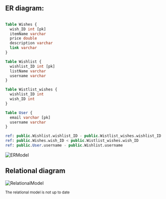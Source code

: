 <h2>ER diagram:</h2>

```SQL

Table Wishes {
  wish_ID int [pk]
  itemName varchar
  price double
  description varchar
  link varchar
}

Table Wishlist {
  wishlist_ID int [pk]
  listName varchar
  username varchar
}

Table Wistlist_wishes {
  wishlist_ID int
  wish_ID int
}

Table User {
  email varchar [pk]
  username varchar
}

ref: public.Wishlist.wishlist_ID - public.Wistlist_wishes.wishlist_ID
ref: public.Wishes.wish_ID < public.Wistlist_wishes.wish_ID
ref: public.User.username - public.Wishlist.username

```
![ERModel](https://scontent.xx.fbcdn.net/v/t1.15752-9/337743579_772980004344415_6332172548985483626_n.png?stp=dst-png_p403x403&_nc_cat=103&ccb=1-7&_nc_sid=aee45a&_nc_ohc=43sXUQ4YcREAX_cRGrc&_nc_ad=z-m&_nc_cid=0&_nc_ht=scontent.xx&oh=03_AdRtfOktPnjatharTUTzr_kRVKXsJPA6vh6Al4tFr1g-PQ&oe=644C94A9)




<h2>Relational diagram</h2>

![RelationalModel](https://scontent-cph2-1.xx.fbcdn.net/v/t1.15752-9/338839046_168258556110125_2824207743627128412_n.png?_nc_cat=106&ccb=1-7&_nc_sid=ae9488&_nc_ohc=T3Mp9P9g578AX9XrQd6&_nc_ht=scontent-cph2-1.xx&oh=03_AdRSTIG5M5GWMqyLwvxA2hbN9C5NbFNe7sZjHn9JnM8wWw&oe=644A9DC4)

<sub>The relational model is not up to date</sub>
